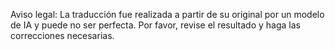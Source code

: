 

Aviso legal: La traducción fue realizada a partir de su original por un modelo de IA y puede no ser perfecta. Por favor, revise el resultado y haga las correcciones necesarias.